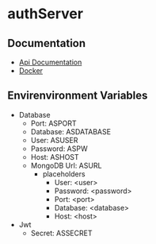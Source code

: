 # authServer

## Documentation
- [Api Documentation](https://documenter.getpostman.com/view/14220165/TzeZERnx)
- [Docker](https://hub.docker.com/r/mertdogan/auth-server)

## Envirenvironment Variables
- Database
  - Port: ASPORT
  - Database: ASDATABASE
  - User: ASUSER
  - Password: ASPW
  - Host: ASHOST
  - MongoDB Url: ASURL
    - placeholders
      - User: \<user>
      - Password: \<password>
      - Port: \<port>
      - Database: \<database>
      - Host: \<host>
- Jwt
  - Secret: ASSECRET
